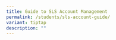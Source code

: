 ```yaml
---
title: Guide to SLS Account Management
permalink: /students/sls-account-guide/
variant: tiptap
description: ""
---
```

